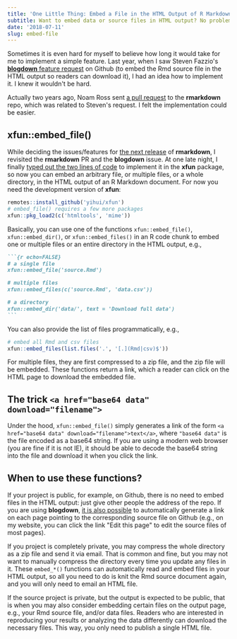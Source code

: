 ```yaml
---
title: 'One Little Thing: Embed a File in the HTML Output of R Markdown'
subtitle: Want to embed data or source files in HTML output? No problem!
date: '2018-07-11'
slug: embed-file
---
```


Sometimes it is even hard for myself to believe how long it would take for me to implement a simple feature. Last year, when I saw Steven Fazzio's [**blogdown** feature request](https://github.com/rstudio/blogdown/issues/106) on Github (to embed the Rmd source file in the HTML output so readers can download it), I had an idea how to implement it. I knew it wouldn't be hard.

Actually two years ago, Noam Ross sent [a pull request](https://github.com/rstudio/rmarkdown/pull/708) to the **rmarkdown** repo, which was related to Steven's request. I felt the implementation could be easier.

## xfun::embed_file()

While deciding the issues/features for [the next release](https://github.com/rstudio/rmarkdown/projects/1) of **rmarkdown**, I revisited the **rmarkdown** PR and the **blogdown** issue. At one late night, I finally [typed out the two lines of code](https://github.com/yihui/xfun/commit/d8199f86dbf06) to implement it in the **xfun** package, so now you can embed an arbitrary file, or multiple files, or a whole directory, in the HTML output of an R Markdown document. For now you need the development version of **xfun**:

```r
remotes::install_github('yihui/xfun')
# embed_file() requires a few more packages
xfun::pkg_load2(c('htmltools', 'mime'))
```

Basically, you can use one of the functions `xfun::embed_file()`, `xfun::embed_dir()`, or `xfun::embed_files()` in an R code chunk to embed one or multiple files or an entire directory in the HTML output, e.g.,

````md
```{r echo=FALSE}
# a single file
xfun::embed_file('source.Rmd')

# multiple files
xfun::embed_files(c('source.Rmd', 'data.csv'))

# a directory
xfun::embed_dir('data/', text = 'Download full data')
```
````

You can also provide the list of files programmatically, e.g.,

```r
# embed all Rmd and csv files
xfun::embed_files(list.files('.', '[.](Rmd|csv)$'))
```

For multiple files, they are first compressed to a zip file, and the zip file will be embedded. These functions return a link, which a reader can click on the HTML page to download the embedded file.

## The trick `<a href="base64 data" download="filename">`

Under the hood, `xfun::embed_file()` simply generates a link of the form `<a href="base64 data" download="filename">text</a>`, where `"base64 data"` is the file encoded as a base64 string. If you are using a modern web browser (you are fine if it is not IE), it should be able to decode the base64 string into the file and download it when you click the link.

## When to use these functions? 

If your project is public, for example, on Github, there is no need to embed files in the HTML output: just give other people the address of the repo. If you are using **blogdown**, [it is also possible](https://github.com/rstudio/blogdown/issues/106) to automatically generate a link on each page pointing to the corresponding source file on Github (e.g., on my website, you can click the link "Edit this page" to edit the source files of most pages). 

If you project is completely private, you may compress the whole directory as a zip file and send it via email. That is common and fine, but you may not want to manually compress the directory every time you update any files in it. These `embed_*()` functions can automatically read and embed files in your HTML output, so all you need to do is knit the Rmd source document again, and you will only need to email an HTML file.

If the source project is private, but the output is expected to be public, that is when you may also consider embedding certain files on the output page, e.g., your Rmd source file, and/or data files. Readers who are interested in reproducing your results or analyzing the data differently can download the necessary files. This way, you only need to publish a single HTML file.
